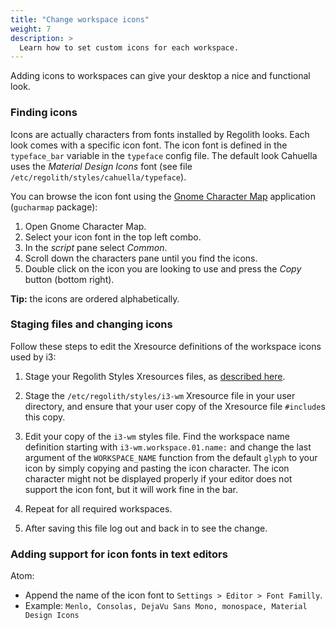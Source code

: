 ```yaml
---
title: "Change workspace icons"
weight: 7
description: >
  Learn how to set custom icons for each workspace.
---
```


Adding icons to workspaces can give your desktop a nice and functional look.

### Finding icons

Icons are actually characters from fonts installed by Regolith looks. Each look comes with a specific icon font. The icon font is defined in the `typeface_bar` variable in the `typeface` config file. The default look Cahuella uses the _Material Design Icons_ font (see file `/etc/regolith/styles/cahuella/typeface`).

You can browse the icon font using the [Gnome Character Map](https://wiki.gnome.org/action/show/Apps/Gucharmap?action=show&redirect=Gucharmap) application (`gucharmap` package):

1. Open Gnome Character Map.
2. Select your icon font in the top left combo.
3. In the _script_ pane select _Common_.
4. Scroll down the characters pane until you find the icons.
5. Double click on the icon you are looking to use and press the _Copy_ button (bottom right).

**Tip:** the icons are ordered alphabetically.

### Staging files and changing icons

Follow these steps to edit the Xresource definitions of the workspace icons used by i3:

1. Stage your Regolith Styles Xresources files, as [described here](../stage-configs).
2. Stage the `/etc/regolith/styles/i3-wm` Xresource file in your user directory, and ensure that your user copy of the Xresource file `#include`s this copy.
3. Edit your copy of the `i3-wm` styles file. Find the workspace name definition starting with `i3-wm.workspace.01.name:` and change the last argument of the `WORKSPACE_NAME` function from the default `glyph` to your icon by simply copying and pasting the icon character. The icon character might not be displayed properly if your editor does not support the icon font, but it will work fine in the bar.

4. Repeat for all required workspaces.

5. After saving this file log out and back in to see the change.

### Adding support for icon fonts in text editors

Atom:

- Append the name of the icon font to `Settings > Editor > Font Familly`.
- Example: `Menlo, Consolas, DejaVu Sans Mono, monospace, Material Design Icons`
